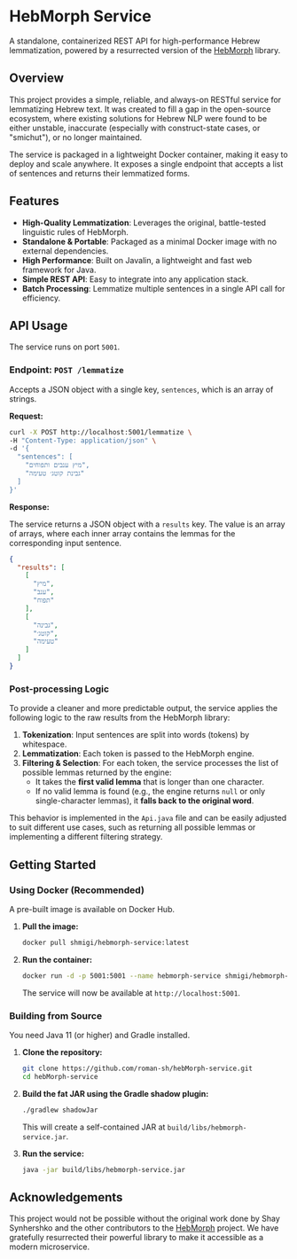 # HebMorph Service

A standalone, containerized REST API for high-performance Hebrew lemmatization, powered by a resurrected version of the [HebMorph](https://github.com/synhershko/HebMorph) library.

## Overview

This project provides a simple, reliable, and always-on RESTful service for lemmatizing Hebrew text. It was created to fill a gap in the open-source ecosystem, where existing solutions for Hebrew NLP were found to be either unstable, inaccurate (especially with construct-state cases, or "smichut"), or no longer maintained.

The service is packaged in a lightweight Docker container, making it easy to deploy and scale anywhere. It exposes a single endpoint that accepts a list of sentences and returns their lemmatized forms.

## Features

-   **High-Quality Lemmatization**: Leverages the original, battle-tested linguistic rules of HebMorph.
-   **Standalone & Portable**: Packaged as a minimal Docker image with no external dependencies.
-   **High Performance**: Built on Javalin, a lightweight and fast web framework for Java.
-   **Simple REST API**: Easy to integrate into any application stack.
-   **Batch Processing**: Lemmatize multiple sentences in a single API call for efficiency.

## API Usage

The service runs on port `5001`.

### Endpoint: `POST /lemmatize`

Accepts a JSON object with a single key, `sentences`, which is an array of strings.

**Request:**

```bash
curl -X POST http://localhost:5001/lemmatize \
-H "Content-Type: application/json" \
-d '{
  "sentences": [
    "מיץ ענבים ותפוחים",
    "גבינת קוטג׳ טעימה"
  ]
}'
```

**Response:**

The service returns a JSON object with a `results` key. The value is an array of arrays, where each inner array contains the lemmas for the corresponding input sentence.

```json
{
  "results": [
    [
      "מיץ",
      "ענב",
      "תפוח"
    ],
    [
      "גבינה",
      "קוטג׳",
      "טעימה"
    ]
  ]
}
```
### Post-processing Logic

To provide a cleaner and more predictable output, the service applies the following logic to the raw results from the HebMorph library:

1.  **Tokenization**: Input sentences are split into words (tokens) by whitespace.
2.  **Lemmatization**: Each token is passed to the HebMorph engine.
3.  **Filtering & Selection**: For each token, the service processes the list of possible lemmas returned by the engine:
    *   It takes the **first valid lemma** that is longer than one character.
    *   If no valid lemma is found (e.g., the engine returns `null` or only single-character lemmas), it **falls back to the original word**.

This behavior is implemented in the `Api.java` file and can be easily adjusted to suit different use cases, such as returning all possible lemmas or implementing a different filtering strategy.

## Getting Started

### Using Docker (Recommended)

A pre-built image is available on Docker Hub.

1.  **Pull the image:**
    ```bash
    docker pull shmigi/hebmorph-service:latest
    ```

2.  **Run the container:**
    ```bash
    docker run -d -p 5001:5001 --name hebmorph-service shmigi/hebmorph-service:latest
    ```
    The service will now be available at `http://localhost:5001`.

### Building from Source

You need Java 11 (or higher) and Gradle installed.

1.  **Clone the repository:**
    ```bash
    git clone https://github.com/roman-sh/hebMorph-service.git
    cd hebMorph-service
    ```

2.  **Build the fat JAR using the Gradle shadow plugin:**
    ```bash
    ./gradlew shadowJar
    ```
    This will create a self-contained JAR at `build/libs/hebmorph-service.jar`.

3.  **Run the service:**
    ```bash
    java -jar build/libs/hebmorph-service.jar
    ```

## Acknowledgements

This project would not be possible without the original work done by Shay Synhershko and the other contributors to the [HebMorph](https://github.com/synhershko/HebMorph) project. We have gratefully resurrected their powerful library to make it accessible as a modern microservice. 
